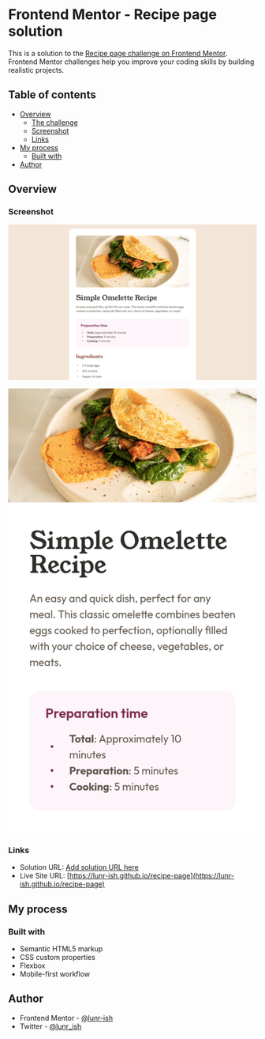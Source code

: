 # Frontend Mentor - Recipe page solution

This is a solution to the [Recipe page challenge on Frontend Mentor](https://www.frontendmentor.io/challenges/recipe-page-KiTsR8QQKm). Frontend Mentor challenges help you improve your coding skills by building realistic projects.

## Table of contents

- [Overview](#overview)
  - [The challenge](#the-challenge)
  - [Screenshot](#screenshot)
  - [Links](#links)
- [My process](#my-process)
  - [Built with](#built-with)
- [Author](#author)

## Overview

### Screenshot

![Recipe page desktop screenshot](./screenshot/recipe-page-desktop-screenshot.png)

![Recipe page mobile screenshot](./screenshot/recipe-page-mobile-screenshot.png)

### Links

- Solution URL: [Add solution URL here](https://your-solution-url.com)
- Live Site URL: [https://lunr-ish.github.io/recipe-page](https://lunr-ish.github.io/recipe-page)

## My process

### Built with

- Semantic HTML5 markup
- CSS custom properties
- Flexbox
- Mobile-first workflow

## Author

- Frontend Mentor - [@lunr-ish](https://www.frontendmentor.io/profile/lunr-ish)
- Twitter - [@lunr_ish](https://www.twitter.com/lunr_ish)

